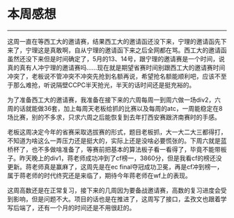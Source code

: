# 本周感想

---

这周一直在等西工大的邀请赛，结果西工大的邀请函还没下来，宁理的邀请函先下来了，宁理这是真敢啊，自从宁理的邀请函下来之后全网都在骂。西工大的邀请函虽然还没下来但是时间确定了，5月的13、14号，跟宁理的邀请赛是一个时间，说真的真有人冲宁理的邀请赛吗……现在就是期望省赛时间别跟西工大的邀请赛时间冲突了，老板说不管冲突不冲突先抢到名额再说，希望抢名额能顺利吧，应该不至于那么难抢，听说隔壁CCPC半天抢光，半天的话时间还是挺充裕的。

为了准备西工大的邀请赛，我准备在接下来的六周每周一到周六做一场div2，六周的话就能做36套，加上每周天老板给抓的比赛以及每周的atc，一周能稳定在8场比赛，别的不多求，只求六周之后能恢复到去年打西安赛跟济南赛时的手感。

老板这周决定今年的省赛采取选拔赛的形式，题目老板抓，大一大二大三都得打，不知道为啥这么一弄压力还是挺大的，实际上还是没啥必要慌张的。下周六就是蓝桥杯了，也不多做啥准备了，等赛前把基本的算法板子看一看得了，毕竟不能带板子。昨天晚上的div1，蒋老师成功冲到了cf榜一，3860分，但是我看cf的榜还没更新。蒋老师真是赢麻了，这周先是在ec final夺冠成功卫冕，再是cf冲到榜一，属于蒋老师的时代终究还是来临了，期待今年蒋老师在wf上的表现。

这周高数还是在正常复习，接下来的几周因为要备战邀请赛，高数的复习进度会受到影响，但是问题不大。项目的话也是在推进了，这周写了接口，孟孜文也跟着学写后端了，还有一个月的时间还是不用很赶的。
